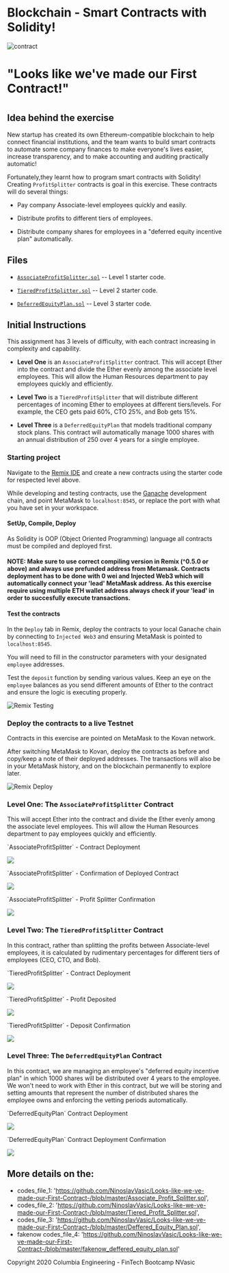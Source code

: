 <h1>Blockchain - Smart Contracts with Solidity! </h1>

![contract](https://image.shutterstock.com/z/stock-photo-two-hands-handshake-polygonal-low-poly-hud-illustration-smart-contract-agreement-blockchain-and-1161295627.jpg)

<h1> "Looks like we've made our First Contract!"<h1>



## Idea behind the exercise

 New startup has created its own Ethereum-compatible blockchain to help connect financial institutions, and the team wants to build smart contracts to automate some company finances to make everyone's lives easier, increase transparency, and to make accounting and auditing practically automatic!

Fortunately,they learnt how to program smart contracts with Solidity! Creating `ProfitSplitter` contracts is goal in this exercise. These contracts will do several things:

* Pay company Associate-level employees quickly and easily.

* Distribute profits to different tiers of employees.

* Distribute company shares for employees in a "deferred equity incentive plan" automatically.

## Files

* [`AssociateProfitSplitter.sol`](Starter-Code/AssociateProfitSplitter.sol) -- Level 1 starter code.

* [`TieredProfitSplitter.sol`](Starter-Code/TieredProfitSplitter.sol) -- Level 2 starter code.

* [`DeferredEquityPlan.sol`](Starter-Code/DeferredEquityPlan.sol) -- Level 3 starter code.


## Initial Instructions

This assignment has 3 levels of difficulty, with each contract increasing in complexity and capability. 

* **Level One** is an `AssociateProfitSplitter` contract. This will accept Ether into the contract and divide the Ether evenly among the associate level employees. This will allow the Human Resources department to pay employees quickly and efficiently.

* **Level Two** is a `TieredProfitSplitter` that will distribute different percentages of incoming Ether to employees at different tiers/levels. For example, the CEO gets paid 60%, CTO 25%, and Bob gets 15%.

* **Level Three** is a `DeferredEquityPlan` that models traditional company stock plans. This contract will automatically manage 1000 shares with an annual distribution of 250 over 4 years for a single employee.

### Starting project

Navigate to the [Remix IDE](https://remix.ethereum.org) and create a new contracts  using the starter code for respected level above.

While developing and testing contracts, use the [Ganache](https://www.trufflesuite.com/ganache) development chain, and point MetaMask to `localhost:8545`, or replace the port with what you have set in your workspace.



#### SetUp, Compile, Deploy
As Solidity is OOP (Object Oriented Programming) language all contracts must be compiled and deployed first.

#### NOTE: Make sure to use correct compiling version in Remix (^0.5.0 or above) and always use prefunded address from Metamask. Contracts deployment has to be done with 0 wei and Injected Web3 which will automatically connect your 'lead' MetaMask address. As this exercise require using multiple ETH wallet address always check if your 'lead' in order to succesfully execute transactions.

#### Test the contracts

In the `Deploy` tab in Remix, deploy the contracts to your local Ganache chain by connecting to `Injected Web3` and ensuring MetaMask is pointed to `localhost:8545`.

You will need to fill in the constructor parameters with your designated `employee` addresses.

Test the `deposit` function by sending various values. Keep an eye on the `employee` balances as you send different amounts of Ether to the contract and ensure the logic is executing properly.

![Remix Testing](Images/remix-test.png)



### Deploy the contracts to a live Testnet

Contracts in this exercise are pointed on MetaMask to the Kovan network. 

After switching MetaMask to Kovan, deploy the contracts as before and copy/keep a note of their deployed addresses. The transactions will also be in your MetaMask history, and on the blockchain permanently to explore later.

![Remix Deploy](Images/remix-deploy.png)





### Level One: The `AssociateProfitSplitter` Contract

This will accept Ether into the contract and divide the Ether evenly among the associate level employees. This will allow the Human Resources department to pay employees quickly and efficiently.



<p> `AssociateProfitSplitter` - Contract Deployment </p>

![](https://github.com/NinoslavVasic/Looks-like-we-ve-made-our-First-Contract-/blob/master/screenshots/01-Associate_Profit_Splitter_deployment.PNG)

<p> `AssociateProfitSplitter` - Confirmation of Deployed Contract </p>

![](https://github.com/NinoslavVasic/Looks-like-we-ve-made-our-First-Contract-/blob/master/screenshots/02-ass_contract_confirmed.PNG)

<p> `AssociateProfitSplitter` - Profit Splitter Confirmation </p> 

![](https://github.com/NinoslavVasic/Looks-like-we-ve-made-our-First-Contract-/blob/master/screenshots/Inked03-ass_profit_split_employess_confirmation_LI.jpg)




### Level Two: The `TieredProfitSplitter` Contract

In this contract, rather than splitting the profits between Associate-level employees, it is calculated by rudimentary percentages for different tiers of employees (CEO, CTO, and Bob).


<p> `TieredProfitSplitter` - Contract Deployment </p>

![](https://github.com/NinoslavVasic/Looks-like-we-ve-made-our-First-Contract-/blob/master/screenshots/04-tiered_profit_splitter_deployment.PNG)

<p> `TieredProfitSplitter` - Profit Deposited </p>

![](https://github.com/NinoslavVasic/Looks-like-we-ve-made-our-First-Contract-/blob/master/screenshots/05-tiered_deposit.PNG)

<p> `TieredProfitSplitter` - Deposit Confirmation </p> 

![](https://github.com/NinoslavVasic/Looks-like-we-ve-made-our-First-Contract-/blob/master/screenshots/Inked06-tiered_confirmation_LI.jpg)

   
### Level Three: The `DeferredEquityPlan` Contract

In this contract, we  are managing an employee's "deferred equity incentive plan" in which 1000 shares will be distributed over 4 years to the employee. We won't need to work with Ether in this contract, but we will be storing and setting amounts that represent the number of distributed shares the employee owns and enforcing the vetting periods automatically.

<p> `DeferredEquityPlan` Contract Deployment </p>

![](https://github.com/NinoslavVasic/Looks-like-we-ve-made-our-First-Contract-/blob/master/screenshots/07-deffered_deployment.PNG)

<p> `DeferredEquityPlan` Contract Deployment Confirmation </p>

![](https://github.com/NinoslavVasic/Looks-like-we-ve-made-our-First-Contract-/blob/master/screenshots/08-deffered_deployed_acc.PNG)








## More details on the:
   
   - codes_file_1: 'https://github.com/NinoslavVasic/Looks-like-we-ve-made-our-First-Contract-/blob/master/Associate_Profit_Splitter.sol',
   - codes_file_2: 'https://github.com/NinoslavVasic/Looks-like-we-ve-made-our-First-Contract-/blob/master/Tiered_Profit_Splitter.sol',
   - codes_file_3: 'https://github.com/NinoslavVasic/Looks-like-we-ve-made-our-First-Contract-/blob/master/Deffered_Equity_Plan.sol',
   - fakenow codes_file_4: 'https://github.com/NinoslavVasic/Looks-like-we-ve-made-our-First-Contract-/blob/master/fakenow_deffered_equity_plan.sol'
   




<footer>
    
Copyright 2020 Columbia Engineering - FinTech Bootcamp NVasic
    
    
</footer>




